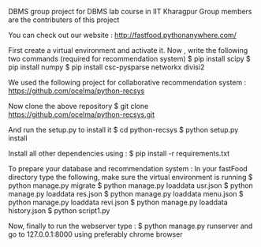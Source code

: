 DBMS group project for DBMS lab course in IIT Kharagpur
Group members are the contributers of this project

You can check out our website : http://fastfood.pythonanywhere.com/

First create a virtual environment and activate it.
Now , write the following two commands (required for recommendation system)
	$ pip install scipy
	$ pip install numpy
	$ pip install csc-pysparse networkx divisi2

We used the following project for collaborative recommendation system :
https://github.com/ocelma/python-recsys

Now clone the above repository
	$ git clone https://github.com/ocelma/python-recsys.git

And run the setup.py to install it
	$ cd python-recsys
	$ python setup.py install

Install all other dependencies using :
	$ pip install -r requirements.txt

To prepare your database and recommendation system :
In your fastFood directory type the following, make sure the virtual environment is running
	$ python manage.py migrate
	$ python manage.py loaddata usr.json
	$ python manage.py loaddata res.json
	$ python manage.py loaddata menu.json
	$ python manage.py loaddata revi.json
	$ python manage.py loaddata history.json
	$ python script1.py  

Now, finally to run the webserver type :
	$ python manage.py runserver 
and go to 127.0.0.1:8000 using preferably chrome browser